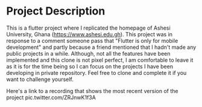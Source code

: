# Project Description

This is a flutter project where I replicated the homepage of Ashesi University, Ghana (https://www.ashesi.edu.gh). This project was in response to a comment someone pass that "Flutter is only for mobile development" and partly because a friend mentioned that I hadn't made any public projects in a while. Although, not all the features have been implemented and this clone is not pixel perfect, I am comfortable to leave it as it is for the time being so I can focus on the projects I have been developing in private repository. Feel free to clone and complete it if you want to challenge yourself.

Here's a link to a recording that shows the most recent version of the project pic.twitter.com/ZRJnwK1f3A
 
